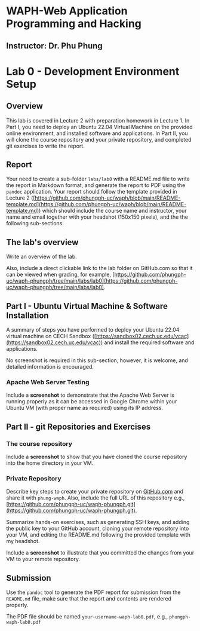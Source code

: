# WAPH-Web Application Programming and Hacking

## Instructor: Dr. Phu Phung

# Lab 0 - Development Environment Setup 

## Overview 

This lab is covered in Lecture 2 with preparation homework in Lecture 1. In Part I, you need to deploy an Ubuntu 22.04 Virtual Machine on the provided online environment, and installed software and applications. In Part II, you will clone the course repository and your private repository, and completed git exercises to write the report. 


## Report 

Your need to create a sub-folder `labs/lab0` with a README.md file to write the report in Markdown format, and generate the report to PDF using the `pandoc` application. Your report should follow the template provided in Lecture 2 ([https://github.com/phungph-uc/waph/blob/main/README-template.md](https://github.com/phungph-uc/waph/blob/main/README-template.md)) which should include the course name and instructor, your name and email together with your headshot (150x150 pixels), and the the following sub-sections:

## The lab's overview

Write an overview of the lab.

Also, include a direct clickable link to the lab folder on GitHub.com so that it can be viewed when grading, for example,  [https://github.com/phungph-uc/waph-phungph/tree/main/labs/lab0](https://github.com/phungph-uc/waph-phungph/tree/main/labs/lab0).


## Part I - Ubuntu Virtual Machine & Software Installation

A summary of steps you have performed to deploy your Ubuntu 22.04 virtual machine on CECH Sandbox ([https://sandbox02.cech.uc.edu/vcac](https://sandbox02.cech.uc.edu/vcac)) and install the required software and applications. 

No screenshot is required in this sub-section, however, it is welcome, and detailed information is encouraged.

### Apache Web Server Testing

Include a **screenshot** to demonstrate that the Apache Web Server is running properly as it can be accessed in Google Chrome within your Ubuntu VM (with proper name as required) using its IP address.


## Part II - git Repositories and Exercises

### The course repository

Include a **screenshot** to show that you have cloned the course repository into the home directory in your VM.

### Private Repository

Describe key steps to create your private repository on [GitHub.com](https://github.com) and share it with `phung-waph`. Also, include the full URL of this repository e.g., [https://github.com/phungph-uc/waph-phungph.git](https://github.com/phungph-uc/waph-phungph.git).

Summarize hands-on exercises, such as generating SSH keys, and adding the public key to your GitHub account, cloning your remote repository into your VM, and editing the README.md following the provided template with my headshot.

Include a **screenshot** to illustrate that you committed the changes from your VM to your remote repository.

## Submission

Use the `pandoc` tool to generate the PDF report for submission from the `README.md` file, make sure that the report and contents are rendered properly.

The PDF file should be named `your-username-waph-lab0.pdf`, e.g., `phungph-waph-lab0.pdf` 

